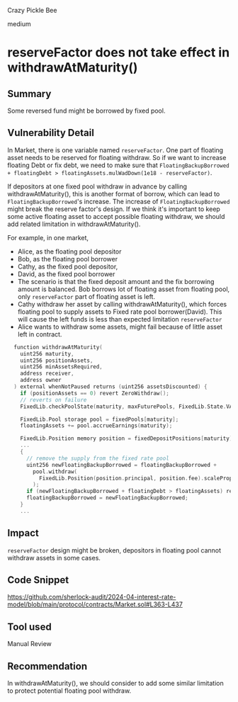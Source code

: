 Crazy Pickle Bee

medium

# reserveFactor does not take effect in withdrawAtMaturity()

## Summary
Some reversed fund might be borrowed by fixed pool.

## Vulnerability Detail
In Market, there is one variable named `reserveFactor`. One part of floating asset needs to be reserved for floating withdraw. So if we want to increase floating Debt or fix debt, we need to make sure that `FloatingBackupBorrowed + floatingDebt > floatingAssets.mulWadDown(1e18 - reserveFactor)`. 

If depositors at one fixed pool withdraw in advance by calling withdrawAtMaturity(), this is another format of borrow, which can lead to `FloatingBackupBorrowed`'s increase. The increase of `FloatingBackupBorrowed` might break the reserve factor's design. If we think it's important to keep some active floating asset to accept possible floating withdraw, we should add related limitation in withdrawAtMaturity().

For example, in one market,
- Alice, as the floating pool depositor
- Bob, as the floating pool borrower
- Cathy, as the fixed pool depositor,
- David, as the fixed pool borrower
- The scenario is that the fixed deposit amount and the fix borrowing amount is balanced. Bob borrows lot of floating asset from floating pool, only `reserveFactor` part of floating asset is left.
- Cathy withdraw her asset by calling withdrawAtMaturity(), which forces floating pool to supply assets to Fixed rate pool borrower(David). This will cause the left funds is less than expected limitation `reserveFactor`
- Alice wants to withdraw some assets, might fail because of little asset left in contract.

```c
  function withdrawAtMaturity(
    uint256 maturity,
    uint256 positionAssets,
    uint256 minAssetsRequired,
    address receiver,
    address owner
  ) external whenNotPaused returns (uint256 assetsDiscounted) {
    if (positionAssets == 0) revert ZeroWithdraw();
    // reverts on failure
    FixedLib.checkPoolState(maturity, maxFuturePools, FixedLib.State.VALID, FixedLib.State.MATURED);

    FixedLib.Pool storage pool = fixedPools[maturity];
    floatingAssets += pool.accrueEarnings(maturity);

    FixedLib.Position memory position = fixedDepositPositions[maturity][owner];
    ...
    {
      // remove the supply from the fixed rate pool
      uint256 newFloatingBackupBorrowed = floatingBackupBorrowed +
        pool.withdraw(
          FixedLib.Position(position.principal, position.fee).scaleProportionally(positionAssets).principal
        );
      if (newFloatingBackupBorrowed + floatingDebt > floatingAssets) revert InsufficientProtocolLiquidity();
      floatingBackupBorrowed = newFloatingBackupBorrowed;
    }
    ...
```

## Impact
`reserveFactor` design might be broken, depositors in floating pool cannot withdraw assets in some cases.

## Code Snippet
https://github.com/sherlock-audit/2024-04-interest-rate-model/blob/main/protocol/contracts/Market.sol#L363-L437

## Tool used

Manual Review

## Recommendation
In withdrawAtMaturity(), we should consider to add some similar limitation to protect potential floating pool withdraw.

